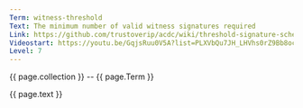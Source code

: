 ```yaml
---
Term: witness-threshold
Text: The minimum number of valid witness signatures required
Link: https://github.com/trustoverip/acdc/wiki/threshold-signature-scheme
Videostart: https://youtu.be/GqjsRuu0V5A?list=PLXVbQu7JH_LHVhs0rZ9Bb8ocyKlPljkaG&t=15m37s
Level: 7
---
```


{{ page.collection }} -- {{ page.Term }}

   {{ page.text }}

